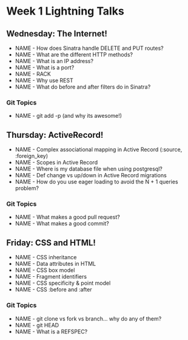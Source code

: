 # Week 1 Lightning Talks

## Wednesday: The Internet!

- NAME - How does Sinatra handle DELETE and PUT routes?
- NAME - What are the different HTTP methods?
- NAME - What is an IP address?
- NAME - What is a port?
- NAME - RACK
- NAME - Why use REST
- NAME - What do before and after filters do in Sinatra?
 
### Git Topics
- NAME - git add -p (and why its awesome!)

## Thursday: ActiveRecord!

- NAME - Complex associational mapping in Active Record (:source, :foreign_key)
- NAME - Scopes in Active Record
- NAME - Where is my database file when using postgresql?
- NAME - Def change vs up/down in Active Record migrations
- NAME - How do you use eager loading to avoid the N + 1 queries problem?

### Git Topics
- NAME - What makes a good pull request?
- NAME - What makes a good commit?

## Friday: CSS and HTML!

- NAME - CSS inheritance
- NAME - Data attributes in HTML
- NAME - CSS box model
- NAME - Fragment identifiers
- NAME - CSS specificity & point model
- NAME - CSS :before and :after

### Git Topics
- NAME - git clone vs fork vs branch… why do any of them?
- NAME - git HEAD
- NAME - What is a REFSPEC?
